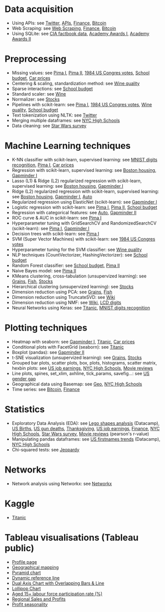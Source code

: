 # Data acquisition
- Using APIs: see [Twitter](Twitter/Twitter%20Data%20Mining.ipynb), [APIs](API-WebScraping/Data%20Acquisition%20Using%20APIs.ipynb), [Finance](Finance/Managing%20Financial%20Data.ipynb), [Bitcoin](Bitcoin/Analysis.ipynb)
- Web Scraping: see [Web Scraping](API-WebScraping/Data%20Acquisition%20Using%20Web%20Scraping.ipynb), [Finance](Finance/Managing%20Financial%20Data.ipynb), [Bitcoin](Bitcoin/Analysis.ipynb)
- Using SQLite: see [CIA factbook data](CIA%20factbook%20data/Basics.ipynb), [Academy Awards I](Academy%20Awards%20(part%201)/Basics.ipynb), [Academy Awards II](Academy%20Awards%20(part%202)/Basics.ipynb)

# Preprocessing
- Missing values: see [Pima I](PIMA%20Indians/K-NN%20classifier%20diabetes.ipynb), [Pima II](PIMA%20Indians/Pima%20prediction.ipynb), [1984 US Congres votes](1984%20US%20Congres%20votes/Supervised%20Learning%20with%20scikit-learn.ipynb), [School budget](School%20budget/School%20budget.ipynb), [Car prices](Car%20prices/Basics.ipynb)
- Centering & scaling, standardization method: see [Wine quality](Wine/Wine.ipynb)
- Sparse interactions: see [School budget](School%20budget/School%20budget.ipynb)
- Standard scaler: see [Wine](Wine/KMeans.ipynb)
- Normalizer: see [Stocks](Stocks/KMeans.ipynb)
- Pipelines with scikit-learn: see [Pima I](PIMA%20Indians/K-NN%20classifier%20diabetes.ipynb), [1984 US Congres votes](1984%20US%20Congres%20votes/Supervised%20Learning%20with%20scikit-learn.ipynb), [Wine quality](Wine/Wine.ipynb), [School budget](School%20budget/School%20budget.ipynb)
- Text tokenization using NLTK: see [Twitter](Twitter/Twitter%20Data%20Mining.ipynb)
- Merging multiple dataframes: see [NYC High Schools](NYC%20High%20Schools/Schools.ipynb)
- Data cleaning: see [Star Wars survey](StarWars/Analysis.ipynb)

# Machine Learning techniques
- K-NN classifier with scikit-learn, supervised learning: see [MNIST digits recognition](MNIST%20digits%20recognition/K-NN%20classifier%20with%20scikit-learn%20(supervised%20learning).ipynb), [Pima I](PIMA%20Indians/K-NN%20classifier%20diabetes.ipynb), [Car prices](Car%20prices/Basics.ipynb)
- Regression with scikit-learn, supervised learning: see [Boston housing](Boston%20housing/Regression%20with%20scikit-learn%20(supervised%20learning).ipynb), [Gapminder I](Gapminder/Regression%20with%20scikit-learn%20(supervised%20learning).ipynb)
- Lasso (L1) & Ridge (L2) regularized regression with scikit-learn, supervised learning: see [Boston housing](Boston%20housing/Regression%20with%20scikit-learn%20(supervised%20learning).ipynb), [Gapminder I](Gapminder/Regression%20with%20scikit-learn%20(supervised%20learning).ipynb)
- Ridge (L2) regularized regression with scikit-learn, supervised learning: see [Boston housing](Boston%20housing/Regression%20with%20scikit-learn%20(supervised%20learning).ipynb), [Gapminder I](Gapminder/Regression%20with%20scikit-learn%20(supervised%20learning).ipynb), [Auto](Automobile/Data%20Preprocessing.ipynb)
- Regularized regression using ElasticNet (scikit-learn): see [Gapminder I](Gapminder/Regression%20with%20scikit-learn%20(supervised%20learning).ipynb)
- Logistic regression with scikit-learn: see [Pima I](PIMA%20Indians/K-NN%20classifier%20diabetes.ipynb), [Pima II](PIMA%20Indians/Pima%20prediction.ipynb), [School budget](School%20budget/School%20budget.ipynb)
- Regression with categorical features: see [Auto](Automobile/Data%20Preprocessing.ipynb), [Gapminder II](Gapminder/Regression%20with%20categorical%20features.ipynb)
- ROC curve & AUC in scikit-learn: see [Pima I](PIMA%20Indians/K-NN%20classifier%20diabetes.ipynb)
- Hyperparameter tuning with GridSearchCV and RandomizedSearchCV (scikit-learn): see [Pima I](PIMA%20Indians/K-NN%20classifier%20diabetes.ipynb), [Gapminder I](Gapminder/Regression%20with%20scikit-learn%20(supervised%20learning).ipynb)
- Decision trees with scikit-learn: see [Pima I](PIMA%20Indians/K-NN%20classifier%20diabetes.ipynb)
- SVM (Super Vector Machines) with scikit-learn: see [1984 US Congres votes](1984%20US%20Congres%20votes/Supervised%20Learning%20with%20scikit-learn.ipynb)
- Hyperparameter tuning for the SVM classifier: see [Wine quality](Wine/Wine.ipynb)
- NLP techniques (CountVectorizer, HashingVectorizer): see [School budget](School%20budget/School%20budget.ipynb)
- Random Forest classifier: see [School budget](School%20budget/School%20budget.ipynb), [Pima II](PIMA%20Indians/Pima%20prediction.ipynb)
- Naive Bayes model: see [Pima II](PIMA%20Indians/Pima%20prediction.ipynb)
- KMeans clustering, cross-tabulation (unsupervized learning): see [Grains](Grains/KMeans.ipynb), [Fish](Fish/KMeans.ipynb), [Stocks](Stocks/KMeans.ipynb)
- Hierarchical clustering (unsupervized learning): see [Stocks](Stocks/KMeans.ipynb)
- Dimension reduction using PCA: see [Grains](Grains/KMeans.ipynb), [Fish](Fish/KMeans.ipynb)
- Dimension reduction using TruncateSVD: see [Wiki](Wikipedia%20articles/Analysis.ipynb)
- Dimension reduction using NMF: see [Wiki](Wikipedia%20articles/Analysis.ipynb), [LCD digits](LCD%20digits/LCD%20digits.ipynb)
- Neural Networks using Keras: see [Titanic](Titanic/Titanic.ipynb), [MNIST digits recognition](MNIST%20digits%20recognition/K-NN%20classifier%20with%20scikit-learn%20(supervised%20learning).ipynb)

# Plotting techniques
- Heatmap with seaborn: see [Gapminder I](Gapminder/Regression%20with%20scikit-learn%20(supervised%20learning).ipynb), [Titanic](Titanic/Titanic.ipynb), [Car prices](Car%20prices/Basics.ipynb)
- Conditional plots with FacetGrid (seaborn): see [Titanic](Titanic/Titanic.ipynb)
- Boxplot (pandas): see [Gapminder II](Gapminder/Regression%20with%20categorical%20features.ipynb)
- t-SNE visualization (unsupervized learning): see [Grains](Grains/KMeans.ipynb), [Stocks](Stocks/KMeans.ipynb)
- Grouped bar plots, scatter plots, box, plots, histograms, scatter matrix, hexbin plots: see [US job earnings](US%20job%20earnings/Basics.ipynb), [NYC High Schools](NYC%20High%20Schools/Schools.ipynb), [Movie reviews](Movie%20reviews/Basics.ipynb)
- Line plots, spines, set_xlim, axhline, tick_params, savefig...: see [US gender gap](US%20gender%20gaps/Basics.ipynb)
- Geographical data using Basemap: see [Geo](Geo/Visualizing%20Geographical%20Data.ipynb), [NYC High Schools](NYC%20High%20Schools/Schools.ipynb)
- Time series: see [Bitcoin](Bitcoin/Analysis.ipynb), [Finance](Finance/Managing%20Financial%20Data.ipynb)

# Statistics
- Exploratory Data Analysis (EDA): see [Lego shapes analysis](Lgos/Legos.ipynb) (Datacamp), [US Births](US%20Births/Basics.ipynb), [US gun deaths](US%20gun%20deaths/Basics.ipynb), [Thanksgiving](Thanksgiving/Basics.ipynb), [US job earnings](US%20job%20earnings/Basics.ipynb), [Finance](Finance/Managing%20Financial%20Data.ipynb), [NYC High Schools](NYC%20High%20Schools/Schools.ipynb), [Star Wars survey](StarWars/Analysis.ipynb), [Movie reviews](Movie%20reviews/Basics.ipynb) (pearson's r-value)
- Manipulating pandas dataframes: see [US firstnames trends](NamesAnalysis/NamesAnalysis.ipynb) (Datacamp), [NYC High Schools](NYC%20High%20Schools/Schools.ipynb)
- Chi-squared tests: see [Jeopardy](Jeopardy/Basics.ipynb)

# Networks
- Network analysis using Networkx: see [Networkx](Networks/NetworkX.ipynb)

# Kaggle
- [Titanic](Titanic/Titanic.ipynb)

# Tableau visualisations (Tableau public)
- [Profile page](https://public.tableau.com/profile/christophe.nozaradan)
- [Geographical mapping](https://public.tableau.com/profile/christophe.nozaradan#!/vizhome/Geographicalmapping/Dashboard1)
- [Pyramid chart](https://public.tableau.com/profile/christophe.nozaradan#!/vizhome/Pyramidchart/Dashboard1)
- [Dynamic reference line](https://public.tableau.com/profile/christophe.nozaradan#!/vizhome/ActualForecast/Dashboard1)
- [Dual Axis Chart with Overlapping Bars & Line](https://public.tableau.com/profile/christophe.nozaradan#!/vizhome/Combinationchartwithoverlappingbarsline/Dashboard1)
- [Lollipop Chart](https://public.tableau.com/profile/christophe.nozaradan#!/vizhome/LollipopChart_15/Dashboard1)
- [Aged 15+ labour force participation rate (%)](https://public.tableau.com/profile/christophe.nozaradan#!/vizhome/Aged15labourforceparticipationrate/Dashboard1)
- [Regional Sales and Profits](https://public.tableau.com/profile/christophe.nozaradan#!/vizhome/RegionalSalesandProfits_594/ImproveProfitsintheSouth)
- [Profit seasonality](https://public.tableau.com/profile/christophe.nozaradan#!/vizhome/Tutorial-Data-World/ProfitSeasonality)